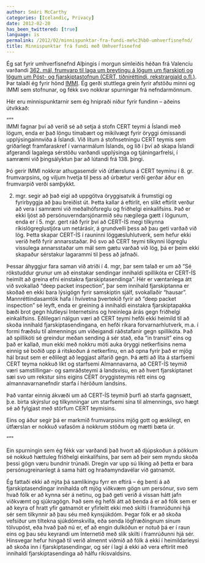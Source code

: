 ```yaml
---
author: Smári McCarthy
categories: [Icelandic, Privacy]
date: 2012-02-20
has_been_twittered: [true]
language: is
permalink: /2012/02/minnispunktar-fra-fundi-me%c3%b0-umhverfisnefnd/
title: Minnispunktar frá fundi með Umhverfisnefnd
---
```

<p class="wp-flattr-button">
  <a class="FlattrButton" style="display:none;" href="http://www.smarimccarthy.is/2012/02/minnispunktar-fra-fundi-me%c3%b0-umhverfisnefnd/" title="Minnispunktar frá fundi með Umhverfisnefnd" rev="flattr;uid:smarimc;language:en_GB;category:text;button:compact;">Ég sat fyrir umhverfisnefnd Alþingis í morgun símleiðis héðan frá Valencíu varðandi 362. mál, frumvarp til laga um breytingu á lögum um fjarskipti og lögum um Póst- og fjarskiptastofnun (CERT, tíðniréttindi, rekstrargjald o.fl.). Þar talaði ég fyrir hönd IMMI. Ég gerði stuttlega grein fyrir afstöðu minni og IMMI sem stofnunar, og fékk svo nokkrar spurningar frá nefndarmönnum. Hér eru minnispunktarnir sem ég hnipraði niður fyrir fundinn - aðeins útvíkkað: """ IMMI fagnar því að verið sé að setja á stofn CERT teymi á Íslandi með lögum, enda er það löngu tímabært og mikilvægt fyrir öryggi ómissandi upplýsingainnviða á Íslandi. Við lítum á stofnsetningu CERT teymis sem gríðarlegt framfaraskref í varnarmálum Íslands, og lið í því að skapa Íslandi afgerandi lagalega sérstöðu varðandi upplýsinga og tjáningarfrelsi, í samræmi við þingsályktun þar að lútandi frá 138. þingi. Þó gerir IMMI nokkrar athugasemdir vi</a>
</p>

Ég sat fyrir umhverfisnefnd Alþingis í morgun símleiðis héðan frá Valencíu varðandi [362. mál, frumvarp til laga um breytingu á lögum um fjarskipti og lögum um Póst- og fjarskiptastofnun (CERT, tíðniréttindi, rekstrargjald o.fl.)][1]. Þar talaði ég fyrir hönd [IMMI][2]. Ég gerði stuttlega grein fyrir afstöðu minni og IMMI sem stofnunar, og fékk svo nokkrar spurningar frá nefndarmönnum. 

Hér eru minnispunktarnir sem ég hnipraði niður fyrir fundinn &#8211; aðeins útvíkkað: 

&#8220;&#8221;"  
IMMI fagnar því að verið sé að setja á stofn CERT teymi á Íslandi með lögum, enda er það löngu tímabært og mikilvægt fyrir öryggi ómissandi upplýsingainnviða á Íslandi. Við lítum á stofnsetningu CERT teymis sem gríðarlegt framfaraskref í varnarmálum Íslands, og lið í því að skapa Íslandi afgerandi lagalega sérstöðu varðandi upplýsinga og tjáningarfrelsi, í samræmi við þingsályktun þar að lútandi frá 138. þingi. 

Þó gerir IMMI nokkrar athugasemdir við útfærsluna á CERT teyminu í 8. gr. frumvarpsins, og viljum hvetja til þess að úrbætur verði gerðar áður en frumvarpið verði samþykkt.

2. mgr. segir að það eigi að uppgötva öryggisatvik á frumstigi og fyrirbyggja að þau breiðist út. Þetta kallar á eftirlit, en slíkt eftirlit verður að vera í samræmi við meðalhófsreglu og friðhelgi einkalífsins. Það er ekki ljóst að persónuverndarsjónarmið séu nægilega gætt í lögunum, enda er í 5. mgr. gert ráð fyrir því að CERT-ÍS megi tilkynna ríkislögreglustjóra um netárásir, á grundvelli þess að þau geti varðað við lög. Þetta skapar CERT-ÍS í rauninni löggæsluhlutverk, sem hefur ekki verið hefð fyrir annarsstaðar. Þó svo að CERT teymi tilkynni lögreglu vissulega annarsstaðar um mál sem gætu varðað við lög, þá er þeim ekki skapaður sérstakur lagarammi til þess að jafnaði. 

Þessar áhyggjur fara saman við atriði í 4. mgr, þar sem talað er um að &#8220;Sé rökstuddur grunur um að einstakar sendingar innihaldi spillikóta er CERT-ÍS heimilt að greina efni einstakra fjarskiptasendinga&#8221;. Hér er væntanlega átt við svokallað &#8220;deep packet inspection&#8221;, þar sem innihald fjarskiptanna er skoðað en ekki bara lýsigögn fyrir samskiptin sjálf, svokallaðir &#8220;hausar&#8221;. Mannréttindasamtök hafa í hvívetna þvertekið fyrir að &#8220;deep packet inspection&#8221; sé leyft, enda er greining á innihaldi einstakra fjarskiptapakka bæði brot gegn hlutleysi Internetsins og hreinlega árás gegn friðhelgi einkalífsins. Eðlilegari nálgun væri að CERT teymi hefði ekki heimild til að skoða innihald fjarskiptasendingana, en hefði ríkara forvarnarhlutverk, m.a. í formi fræðslu til almennings um viðeigandi ráðstafanir gegn spillikóta. Það að spillikóti sé greindur meðan sending á sér stað, eða &#8220;in transit&#8221; eins og það er kallað, mun ekki með nokkru móti auka öryggi netkerfisins nema einnig sé boðið upp á ritskoðun á netkerfinu, en að opna fyrir það er mjög hál braut sem er eðlilegt að leggjast alfarið gegn. Þá ætti að líta á starfsemi CERT teyma nokkuð líkt og starfsemi Almannavarna, að CERT-ÍS teymið væri samstillingar- og samráðsteymi á landsvísu, en að hvert fjarskiptanet sæi svo um rekstur síns eigins CERT öryggisteymis rétt eins og almannavarnanefndir starfa í héröðum landsins.

Það vantar einnig ákvæði um að CERT-ÍS teymið þurfi að starfa gagnsætt, þ.e. birta skýrslur og tilkynningar um starfsemi sína til almennings, svo hægt sé að fylgjast með störfum CERT teymisins.

Eins og áður segir þá er markmið frumvarpsins mjög gott og æskilegt, en útfærslan er nokkuð vafasöm á nokkrum stöðum og mætti bæta úr.

&#8220;&#8221;"

Ein spurningin sem ég fékk var varðandi það hvort að djúpskoðun á pökkum sé nokkuð hættuleg friðhelgi einkalífsins, þar sem að þeir sem myndu skoða þessi gögn væru bundnir trúnaði. Dregin var upp sú líking að þetta er bara persónugreinanlegt á sama hátt og hraðamyndavélar við gatnamót. 

Ég fattaði ekki að nýta þá samlíkingu fyrr en eftirá &#8211; ég benti á að fjarskiptasendingar innihalda oft mjög viðkvæm gögn um persónur, svo sem hvað fólk er að kynna sér á netinu, og það geti verið á vissan hátt jafn viðkvæmt og sjúkragögn. Það sem ég hefði átt að benda á er að fólk sem er að keyra of hratt yfir gatnamót er yfirleitt ekki með skilti í framrúðunni hjá sér sem tilkynnir að þau séu með kynsjúkdóm. Þegar fólk er að skoða vefsíður um tiltekna sjúkdómskvilla, eða senda lögfræðingnum sínum tölvupóst, eða hvað það nú er, ef að engin dulkóðun er notuð þá er í raun eins og þau séu keyrandi um Internetið með slík skilti í framrúðunni hjá sér. Hinsvegar hefur hingað til verið almennt viðmið að fólk á ekki í heimildarleysi að skoða inn í fjarskiptasendingar, og sér í lagi á ekki að vera eftirlit með innihaldi fjarskiptasendinga að hálfu ríkisvaldsins.

 [1]: http://www.althingi.is/altext/140/s/0438.html
 [2]: http://www.immi.is
